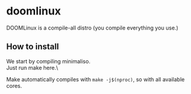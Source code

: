 # doomlinux
DOOMLinux is a compile-all distro (you compile everything you use.)

## How to install

We start by compiling minimaliso.\
Just run make here.\

Make automatically compiles with `make -j$(nproc)`, so with all available cores.